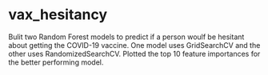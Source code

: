 # vax_hesitancy
Bulit two Random Forest models to predict if a person woulf be hesitant about getting the COVID-19 vaccine.
One model uses GridSearchCV and the other uses RandomizedSearchCV.
Plotted the top 10 feature importances for the better performing model.
